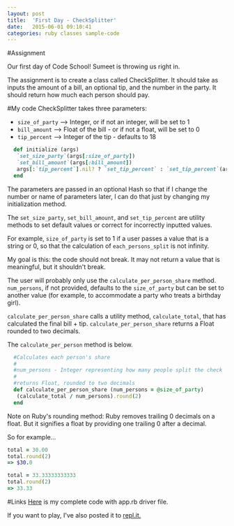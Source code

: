 ```yaml
---
layout: post
title:  'First Day - CheckSplitter'
date:   2015-06-01 09:10:41
categories: ruby classes sample-code
---
```


#Assignment

Our first day of Code School!  Sumeet is throwing us right in.

The assignment is to create a class called CheckSplitter.  It should take as inputs the amount of a bill, an optional tip, and the number in the party.  It should return how much each person should pay.

#My code
CheckSplitter takes three parameters:

  - `size_of_party` --> Integer, or if not an integer, will be set to 1
  - `bill_amount`   --> Float of the bill - or if not a float, will be set to 0
  - `tip_percent`   --> Integer of the tip - defaults to 18

```ruby
  def initialize (args)
   `set_size_party`(args[:size_of_party])
   `set_bill_amount`(args[:bill_amount])
   args[:`tip_percent`].nil? ? `set_tip_percent` : `set_tip_percent`(args[:`tip_percent`])
  end
```

The parameters are passed in an optional Hash so that if I change the number or name of parameters later, I can do that just by changing my initialization method.

The `set_size_party`, `set_bill_amount`, and `set_tip_percent` are utility methods to set default values or correct for incorrectly inputted values.  

For example, `size_of_party` is set to 1 if a user passes a value that is a string or 0, so that the calculation of `each_persons_split` is not infinity.

My goal is this: the code should not break.  It may not return a value that is meaningful, but it shouldn't break.

The user will probably only use the `calculate_per_person_share` method.  `num_persons`, if not provided, defaults to the `size_of_party` but can be set to another value (for example, to accommodate a party who treats a birthday girl).  

`calculate_per_person_share` calls a utility method, `calculate_total`, that has calculated the final bill + tip.  `calculate_per_person_share` returns a Float rounded to two decimals.  

The `calculate_per_person` method is below.

```ruby
  #Calculates each person's share
  #
  #num_persons - Integer representing how many people split the check
  #
  #returns Float, rounded to two decimals
  def calculate_per_person_share (num_persons = @size_of_party)
   (calculate_total / num_persons).round(2)
  end
```

Note on Ruby's rounding method: Ruby removes trailing 0 decimals on a float.  But it signifies a float by providing one trailing 0 after a decimal.  

So for example...
```ruby
total = 30.00
total.round(2)
=> $30.0

total = 33.33333333333
total.round(2)
=> 33.33  
```
#Links
[Here](https://gist.github.com/Gmfholley/35d28cd3cb656275b4b3) is my complete code with app.rb driver file.

If you want to play, I've also posted it to [repl.it.](http://repl.it/t59)
